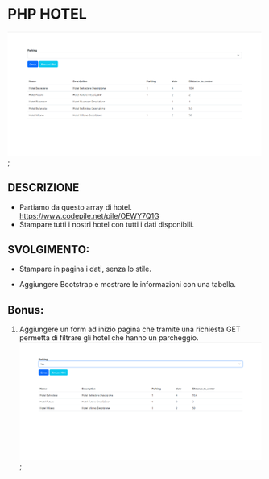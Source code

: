 # PHP HOTEL

![Screenshot](./img/Screenshot_1.png);

## DESCRIZIONE

- Partiamo da questo array di hotel. https://www.codepile.net/pile/OEWY7Q1G
- Stampare tutti i nostri hotel con tutti i dati disponibili.

## SVOLGIMENTO:

- Stampare in pagina i dati, senza lo stile.

- Aggiungere Bootstrap e mostrare le informazioni con una tabella.

## Bonus:

1. Aggiungere un form ad inizio pagina che tramite una richiesta GET permetta di filtrare gli hotel che hanno un parcheggio.
![Screenshot](./img/Screenshot_bonus_1.png);
<!-- 2. Aggiungere un secondo campo al form che permetta di filtrare gli hotel per voto (es. inserisco 3 ed ottengo tutti gli hotel che hanno un voto di tre stelle o superiore)
   NOTA: deve essere possibile utilizzare entrambi i filtri contemporaneamente (es. ottenere una lista con hotel che dispongono di parcheggio e che hanno un voto di tre stelle o superiore)

_Se non viene specificato nessun filtro, visualizzare come in precedenza tutti gli hotel._ -->
